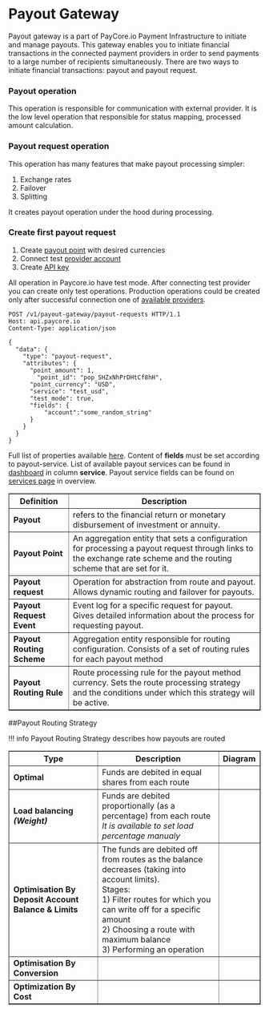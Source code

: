 # Payout Gateway

Payout gateway is a part of PayCore.io Payment Infrastructure to initiate and manage payouts. This gateway enables you to initiate financial transactions in the connected payment providers in order to send payments to a large number of recipients simultaneously. There are two ways to initiate financial transactions: payout and payout request.

### Payout operation
This operation is responsible for communication with external provider. It is the low level operation that responsible for status mapping, processed amount calculation.

### Payout request operation 
This operation has many features that make payout processing simpler:

1. Exchange rates
2. Failover
3. Splitting 
 
It creates payout operation under the hood during processing. 

### Create first payout request

1. Create <a href="https://dashboard.paycore.io/payout-gateway/payout-points" target="_blank" rel="noopener">payout point</a> with desired currencies 
2. Connect test <a href="https://dashboard.paycore.io/connect-directory/payment-providers/test/general" target="_blank" rel="noopener">provider account</a>
3. Create <a href="https://dashboard.paycore.io/organization/settings/api-keys" target="_blank" rel="noopener">API key</a>

All operation in Paycore.io have test mode. After connecting test provider you can create only test operations. Production operations could be created only after successful connection one of [available providers](../../payment-providers/index.md). 
```
POST /v1/payout-gateway/payout-requests HTTP/1.1
Host: api.paycore.io
Content-Type: application/json

{
  "data": {
    "type": "payout-request",
    "attributes": {
      "point_amount": 1,
	    "point_id": "pop_SHZxNhPrDHtCf8hH",
      "point_currency": "USD",
      "service": "test_usd",
      "test_mode": true,
      "fields": {
    	  "account":"some_random_string"
      }
    }
  }
}
```    
Full list of properties available <a href="https://apidoc.paycore.io/#tag/Payout-gateway/paths/~1payout-gateway~1payout-requests/post" target="_blank" rel="noopener">here</a>. Content of **fields** must be set according to payout-service. List of available payout services can be found in <a href="https://dashboard.paycore.io/payout-gateway/payout-routes" target="_blank" rel="noopener">dashboard</a> in column **service**. Payout service fields can be found on <a href="https://dashboard.paycore.io/connect-directory/payout-services" target="_blank" rel="noopener">services page</a> in overview.


<table border="1px">

<tr ><th><b>Definition</b></th><th><b>Description</b></th></tr>
<tr><td><b>Payout</b></td><td>refers to the financial return or monetary disbursement of investment or annuity.</td></tr>
<tr><td><b>Payout Point</b></td><td>An aggregation entity that sets a configuration for processing a payout request through links to the exchange rate scheme and the routing scheme that are set for it.</td></tr>

<tr><td><b>Payout request</b></td><td>Operation for abstraction from route and payout. Allows dynamic routing and failover for payouts.</td></tr>


<tr><td><b>Payout Request Event </b></td><td>Event log for a specific request for payout. Gives detailed information about the process for requesting payout.</td></tr>


<tr><td><b>Payout Routing Scheme</b></td><td> Aggregation entity responsible for routing configuration. Consists of a set of routing rules for each payout method</td></tr>


<tr><td><b>Payout Routing Rule</b></td><td>Route processing rule for the payout method currency. Sets the route processing strategy and the conditions under which this strategy will be active.</td></tr>


</table>




##Payout Routing Strategy

!!! info
    Payout Routing Strategy describes how payouts are routed

<table border="1px">

<tr ><th><b>Type</b></th><th><b>Description</b></th><th><b>Diagram</b></th></tr>
<tr><td><b>Optimal</b></td><td> Funds are debited in equal shares from each route</td><td></td></tr>
<tr><td><b>Load balancing<br><i>(Weight)</i></b></td><td>Funds are debited proportionally (as a percentage) from each route<br><i>It is available to set load percentage manualy</i></td><td></td></tr>
<tr><td><b>Optimisation By Deposit Account Balance & Limits</b></td><td>The funds are debited off  from routes as the balance decreases (taking into account limits).<br>
Stages:<br>
1) Filter routes for which you can write off for a specific amount<br>
2) Choosing a route with maximum balance<br>
3) Performing an operation<br>
</td><td></td></tr>
<tr><td><b>Optimisation By Conversion</b></td><td></td><td></td></tr>
<tr><td><b>Optimization By Cost</b></td><td></td><td></td></tr>
</table>

